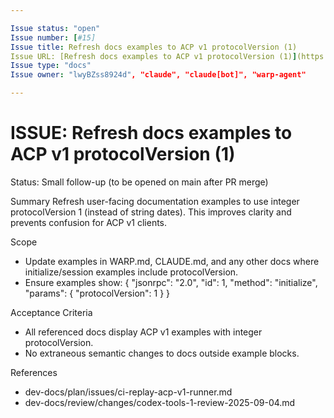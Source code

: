 ```yaml
---

Issue status: "open"
Issue number: [#15]
Issue title: Refresh docs examples to ACP v1 protocolVersion (1)
Issue URL: [Refresh docs examples to ACP v1 protocolVersion (1)](https://github.com/lwyBZss8924d/ACPLazyBridge/issues/15)
Issue type: "docs"
Issue owner: "lwyBZss8924d", "claude", "claude[bot]", "warp-agent"

---
```


# ISSUE: Refresh docs examples to ACP v1 protocolVersion (1)

Status: Small follow-up (to be opened on main after PR merge)

Summary
Refresh user-facing documentation examples to use integer protocolVersion 1 (instead of string dates). This improves clarity and prevents confusion for ACP v1 clients.

Scope
- Update examples in WARP.md, CLAUDE.md, and any other docs where initialize/session examples include protocolVersion.
- Ensure examples show: { "jsonrpc": "2.0", "id": 1, "method": "initialize", "params": { "protocolVersion": 1 } }

Acceptance Criteria
- All referenced docs display ACP v1 examples with integer protocolVersion.
- No extraneous semantic changes to docs outside example blocks.

References
- dev-docs/plan/issues/ci-replay-acp-v1-runner.md
- dev-docs/review/changes/codex-tools-1-review-2025-09-04.md
